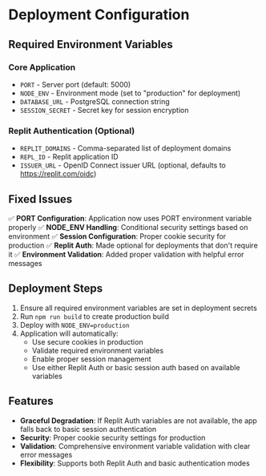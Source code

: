 # Deployment Configuration

## Required Environment Variables

### Core Application
- `PORT` - Server port (default: 5000)
- `NODE_ENV` - Environment mode (set to "production" for deployment)
- `DATABASE_URL` - PostgreSQL connection string
- `SESSION_SECRET` - Secret key for session encryption

### Replit Authentication (Optional)
- `REPLIT_DOMAINS` - Comma-separated list of deployment domains
- `REPL_ID` - Replit application ID
- `ISSUER_URL` - OpenID Connect issuer URL (optional, defaults to https://replit.com/oidc)

## Fixed Issues

✅ **PORT Configuration**: Application now uses PORT environment variable properly
✅ **NODE_ENV Handling**: Conditional security settings based on environment
✅ **Session Configuration**: Proper cookie security for production
✅ **Replit Auth**: Made optional for deployments that don't require it
✅ **Environment Validation**: Added proper validation with helpful error messages

## Deployment Steps

1. Ensure all required environment variables are set in deployment secrets
2. Run `npm run build` to create production build
3. Deploy with `NODE_ENV=production`
4. Application will automatically:
   - Use secure cookies in production
   - Validate required environment variables
   - Enable proper session management
   - Use either Replit Auth or basic session auth based on available variables

## Features

- **Graceful Degradation**: If Replit Auth variables are not available, the app falls back to basic session authentication
- **Security**: Proper cookie security settings for production
- **Validation**: Comprehensive environment variable validation with clear error messages
- **Flexibility**: Supports both Replit Auth and basic authentication modes